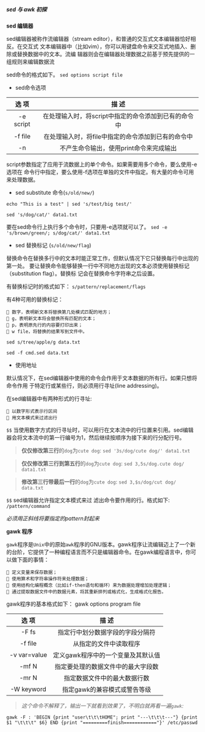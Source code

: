 ##### sed 与 awk 初探

**sed 编辑器**

sed编辑器被称作流编辑器（stream editor），和普通的交互式文本编辑器恰好相反。在交互式
文本编辑器中（比如vim），你可以用键盘命令来交互式地插入、删除或替换数据中的文本。流编
辑器则会在编辑器处理数据之前基于预先提供的一组规则来编辑数据流

sed命令的格式如下。
`sed options script file`


* sed命令选项
   
| 选 项     | 描 述                                                |
| :-----:   | :-----:                                              |
| -e script | 在处理输入时，将script中指定的命令添加到已有的命令中 |
| -f file   | 在处理输入时，将file中指定的命令添加到已有的命令中   |
| -n        | 不产生命令输出，使用print命令来完成输出              

script参数指定了应用于流数据上的单个命令。如果需要用多个命令，要么使用-e选项在
命令行中指定，要么使用-f选项在单独的文件中指定。有大量的命令可用来处理数据。

* sed substitute 命令(`s/old/new/`)

`echo "This is a test" | sed 's/test/big test/'`

`sed 's/dog/cat/' data1.txt`

要在sed命令行上执行多个命令时，只要用-e选项就可以了。
`sed -e 's/brown/green/; s/dog/cat/' data1.txt`


* sed 替换标记 (`s/old/new/flag`)

替换命令在替换多行中的文本时能正常工作，但默认情况下它只替换每行中出现的第一处。
要让替换命令能够替换一行中不同地方出现的文本必须使用替换标记（substitution flag）。替换标
记会在替换命令字符串之后设置。

有替换标记时的格式如下：
`s/pattern/replacement/flags`

有4种可用的替换标记：

	 数字，表明新文本将替换第几处模式匹配的地方；
	 g，表明新文本将会替换所有匹配的文本；
	 p，表明原先行的内容要打印出来；
	 w file，将替换的结果写到文件中。

`sed s/tree/apple/g data.txt`

`sed -f cmd.sed data.txt`

* 使用地址

默认情况下，在sed编辑器中使用的命令会作用于文本数据的所有行。如果只想将命令作用 于特定行或某些行，则必须用行寻址(line addressing)。
 
 在sed编辑器中有两种形式的行寻址: 
	
	 以数字形式表示行区间
	 用文本模式来过滤出行
	
 `$$` 当使用数字方式的行寻址时，可以用行在文本流中的行位置来引用。sed编辑器会将文本流中的第一行编号为1，然后继续按顺序为接下来的行分配行号。		
				
> **仅仅修改第三行**的`dog`为`cute dog`:
`sed '3s/dog/cute dog/' data1.txt`

> **仅仅修改第三行到第五行**的`dog`为`cute dog`:
`sed 3,5s/dog.cute dog/ data1.txt`

> **修改第三行带最后一行**的`dog`为`cute dog`:
`sed 3,$s/dog/cut dog/ data.txt`

`$$` sed编辑器允许指定文本模式来过 滤出命令要作用的行。格式如下:
`/pattern/command`

*必须用正斜线将要指定的pattern封起来*






**gawk 程序**

`gawk`程序是`Unix`中的原始`awk`程序的GNU版本。gawk程序让流编辑迈上了一个新的台阶，它提供了一种编程语言而不只是编辑器命令。在gawk编程语言中，你可以做下面的事情：

	 定义变量来保存数据；
	 使用算术和字符串操作符来处理数据；
	 使用结构化编程概念（比如if-then语句和循环）来为数据处理增加处理逻辑；
	 通过提取数据文件中的数据元素，将其重新排列或格式化，生成格式化报告。

gawk程序的基本格式如下：
gawk options program file

| 选 项        | 描 述                              |
| :-----:      | :-----:                       |
| -F fs        | 指定行中划分数据字段的字段分隔符   |
| -f file      | 从指定的文件中读取程序            |
| -v var=value | 定义gawk程序中的一个变量及其默认值 |
| -mf N        | 指定要处理的数据文件中的最大字段数 |
| -mr N        | 指定数据文件中的最大数据行数      |
| -W keyword   | 指定gawk的兼容模式或警告等级     |

> *这个命令不解释了，输出一下就看到效果了，不明白就再看一遍`gawk`:*

`gawk -F : 'BEGIN {print "user\t\t\tHOME"; print "---\t\t\t---"} {print $1 "\t\t\t" $6} END {print "=========finish============"}' /etc/passwd`




